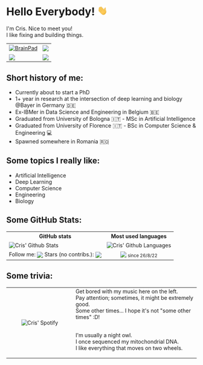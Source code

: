 # Hello Everybody! <img src="wave_hand.gif" width="27"/>
I'm Cris. Nice to meet you!  
I like fixing and building things.

<table align="center">
<tr>
 <td>
  <a href="https://github.com/CrisSherban/BrainPad">
   <picture>
   <source media="(prefers-color-scheme: dark)" srcset="https://github-readme-stats.vercel.app/api/pin/?username=CrisSherban&repo=BrainPad&theme=dark">
   <img align="center" src="https://github-readme-stats.vercel.app/api/pin/?username=CrisSherban&repo=BrainPad&theme=light)](https://github.com/CrisSherban/BrainPad" alt="BrainPad"/>
   </picture>
  </a>
 </td>
 <td>
   <a href="https://github.com/Basket-Analytics/BasketTracking">
    <picture>
    <source media="(prefers-color-scheme: dark)" srcset="https://github-readme-stats.vercel.app/api/pin/?username=CrisSherban&repo=BasketTracking&theme=dark">
    <img align="center" src="https://github-readme-stats.vercel.app/api/pin/?username=CrisSherban&repo=BasketTracking&theme=light alt="BasketTracking"/>
    </picture>
   </a>
 </td>
</tr>
<tr>
 <td>
  <a href="https://github.com/bayer-science-for-a-better-life/topefind-public">
   <picture>
   <source media="(prefers-color-scheme: dark)" srcset="https://github-readme-stats.vercel.app/api/pin/?username=bayer-science-for-a-better-life&repo=topefind-public&theme=dark">
   <img align="center" src="https://github-readme-stats.vercel.app/api/pin/?username=bayer-science-for-a-better-life&repo=topefind-public&theme=light alt="Topefind"/>
   </picture>
  </a>  
 </td>
 <td>
  <a href="https://github.com/QuadCtrl/quad-ctrl">
   <picture>
   <source media="(prefers-color-scheme: dark)" srcset="https://github-readme-stats.vercel.app/api/pin/?username=QuadCtrl&repo=quad-ctrl&theme=dark">
   <img align="center" src="https://github-readme-stats.vercel.app/api/pin/?username=QuadCtrl&repo=quad-ctrl&theme=light alt="QuadCTRL"/>
   </picture>
  </a>  
 </td>
</tr>
</table>


<!---
Pins:

  <a href="https://github.com/CrisSherban/KerSmoSVM">
   <picture>
   <source media="(prefers-color-scheme: dark)" srcset="https://github-readme-stats.vercel.app/api/pin/?username=CrisSherban&repo=KerSmoSVM&theme=dark">
   <img align="center" src="https://github-readme-stats.vercel.app/api/pin/?username=CrisSherban&repo=KerSmoSVM&theme=light alt="KerSmoSVM"/>
   </picture>
  </a>

  <a href="https://github.com/CrisSherban/Pollen">
   <picture>
    <source media="(prefers-color-scheme: dark)" srcset="https://github-readme-stats.vercel.app/api/pin/?username=CrisSherban&repo=Pollen&theme=dark">
    <img align="center" src="https://github-readme-stats.vercel.app/api/pin/?username=CrisSherban&repo=Pollen&theme=light alt="Pollen"/>
    </picture>
  </a>  
   
  <a href="https://github.com/VLSI-combinatorial-problem/VLSI-project">
   <picture>
   <source media="(prefers-color-scheme: dark)" srcset="https://github-readme-stats.vercel.app/api/pin/?username=VLSI-combinatorial-problem&repo=VLSI-project&theme=dark">
   <img align="center" src="https://github-readme-stats.vercel.app/api/pin/?username=VLSI-combinatorial-problem&repo=VLSI-project&theme=light alt="VLSI-project"/>
   </picture>
  </a>
 
  <a href="https://github.com/QuadCtrl/quad-ctrl">
   <picture>
   <source media="(prefers-color-scheme: dark)" srcset="https://github-readme-stats.vercel.app/api/pin/?username=QuadCtrl&repo=quad-ctrl&theme=dark">
   <img align="center" src="https://github-readme-stats.vercel.app/api/pin/?username=QuadCtrl&repo=quad-ctrl&theme=light alt="QuadCTRL"/>
   </picture>
  </a>  

  <a href="https://github.com/NoLogicPlease/Visionizer">
   <picture>
   <source media="(prefers-color-scheme: dark)" srcset="https://github-readme-stats.vercel.app/api/pin/?username=NoLogicPlease&repo=Visionizer&theme=dark">
   <img align="center" src="https://github-readme-stats.vercel.app/api/pin/?username=NoLogicPlease&repo=Visionizer&theme=light alt="Visionizer"/>
   </picture>
  </a>  

  <a href="https://github.com/CrisSherban/ProgressBar">
   <picture>
   <source media="(prefers-color-scheme: dark)" srcset="https://github-readme-stats.vercel.app/api/pin/?username=CrisSherban&repo=ProgressBar&theme=dark">
   <img align="center" src="https://github-readme-stats.vercel.app/api/pin/?username=CrisSherban&repo=ProgressBar&theme=light alt="ProgressBar"/>
   </picture>
  </a>  
--->

## Short history of me:
* Currently about to start a PhD
* 1+ year in research at the intersection of deep learning and biology @Bayer in Germany :de:
* Ex-IBMer in Data Science and Engineering in Belgium :belgium:
* Graduated from University of Bologna :it: - MSc in Artificial Intelligence
* Graduated from University of Florence :it: - BSc in Computer Science & Engineering :computer:
* Spawned somewhere in Romania 🇷🇴

## Some topics I really like:
* Artificial Intelligence
* Deep Learning
* Computer Science
* Engineering
* Biology
 
 
## Some GitHub Stats:
<table align="center">
<tr>
  <th>GitHub stats</th>
  <th>Most used languages</th>
</tr>
<tr>
 <td>
  <picture>
   <source media="(prefers-color-scheme: dark)" srcset="https://awesome-github-stats.azurewebsites.net/user-stats/CrisSherban?cardType=octocat&theme=dark&preferLogin=false">
   <img align="center" src="https://awesome-github-stats.azurewebsites.net/user-stats/CrisSherban?cardType=octocat&theme=default&preferLogin=false" alt="Cris' Github Stats"/>
  </picture>
 </td>
 <td>
  <picture>
   <source media="(prefers-color-scheme: dark)" srcset="https://github-readme-stats.vercel.app/api/top-langs/?username=CrisSherban&layout=compact&show_icons=True&theme=dark">
   <img align="center" src="https://github-readme-stats.vercel.app/api/top-langs/?username=CrisSherban&layout=compact&show_icons=True&theme=default" alt="Cris' Github Languages"/>
  </picture>
 </td>
</tr>
<tr>
 <td align="center">
  Follow me: <img align="center" src="https://img.shields.io/github/followers/CrisSherban?label=Follow&style=social" />
  Stars (no contribs.): <img align="center" src="https://img.shields.io/github/stars/CrisSherban?affiliations=OWNER%2CCOLLABORATOR&style=social" />
 </td>
 <td align="center">
  <img align="center" src="https://komarev.com/ghpvc/?username=CrisSherban"/> <sub>since 26/8/22
 </td>
</tr>
</table> 

## Some trivia:
<table align="center">
<tr>
 <td align="center" width="35%">
  <picture>
   <source media="(prefers-color-scheme: dark)" srcset="https://spotify-github-profile.vercel.app/api/view?uid=cpac5km4w2f2us15fksrxncas&cover_image=true&theme=default&show_offline=false&background_color=121212&interchange=false&bar_color_cover=true">
   <img align="center" src="https://spotify-github-profile.vercel.app/api/view?uid=cpac5km4w2f2us15fksrxncas&cover_image=true&theme=default&show_offline=false&background_color='ffffff'&interchange=false&bar_color_cover=true" alt="Cris' Spotify"/>
  </div>
 </td>
 <td>
 Get bored with my music here on the left. <br>
 Pay attention; sometimes, it might be extremely good. <br>
 Some other times... I hope it's not "some other times" :D! <br><br>
  
 I'm usually a night owl. <br>
 I once sequenced my mitochondrial DNA. <br>
 I like everything that moves on two wheels. <br>
 
 </td>
</tr>
</table> 
